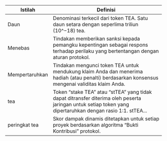 | Istilah        | Definisi                                                                                                                                                   |
| -------------- | ---------------------------------------------------------------------------------------------------------------------------------------------------------- |
| Daun           | Denominasi terkecil dari token TEA. Satu daun setara dengan seperlima triliun (10^−18) tea.                                                                |
| Menebas        | Tindakan memberikan sanksi kepada pemangku kepentingan sebagai respons terhadap perilaku yang bertentangan dengan aturan protokol.                         |
| Mempertaruhkan | Tindakan mengunci token TEA untuk mendukung klaim Anda dan menerima hadiah (atau penalti) berdasarkan konsensus mengenai validitas klaim Anda.             |
| tea            | Token “stake TEA” atau “stTEA” yang tidak dapat ditransfer diterima oleh peserta jaringan untuk setiap token yang dipertaruhkan dengan rasio 1:1. stTEA... |
| peringkat tea  | Skor dampak dinamis ditetapkan untuk setiap proyek berdasarkan algoritma “Bukti Kontribusi” protokol.                                                      |
